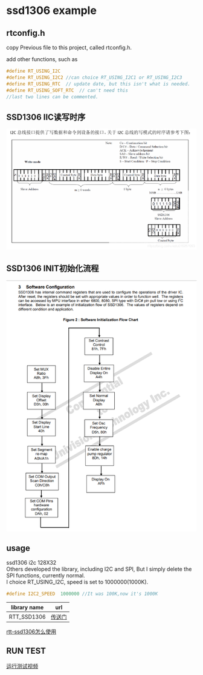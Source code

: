 # ssd1306 example

## rtconfig.h

copy Previous file to this project, called rtconfig.h.

add other functions, such as  

```C
#define RT_USING_I2C
#define RT_USING_I2C2 //can choice RT_USING_I2C1 or RT_USING_I2C3
#define RT_USING_RTC  // update date, but this isn't what is needed.
#define RT_USING_SOFT_RTC  // can't need this
//last two lines can be commented.
```

## SSD1306 IIC读写时序

![IIC读写时序](./doc/SSD1306%20IIC读写时序.png)

## SSD1306 INIT初始化流程

![init初始化流程](./doc/init%E5%88%9D%E5%A7%8B%E5%8C%96%E6%B5%81%E7%A8%8B.png)

## usage

ssd1306 i2c 128X32  
Others developed the library, including I2C and SPI, But I simply delete the SPI functions, currently normal.  
I choice RT_USING_I2C, speed is set to 1000000(1000K).

```c
#define I2C2_SPEED  1000000 //It was 100K,now it's 1000K
```

| library name |                          url                           |
| :----------: | :----------------------------------------------------: |
| RTT_SSD1306  | [传送门](https://github.com/luhuadong/rtt-ssd1306.git) |

[rtt-ssd1306怎么使用](../../packages/rtt-ssd1306/README.md)


## RUN TEST

[运行测试视频](https://github.com/rx-ted/N32-RTT/blob/main/example/02SSD1306/doc/test.mp4)
